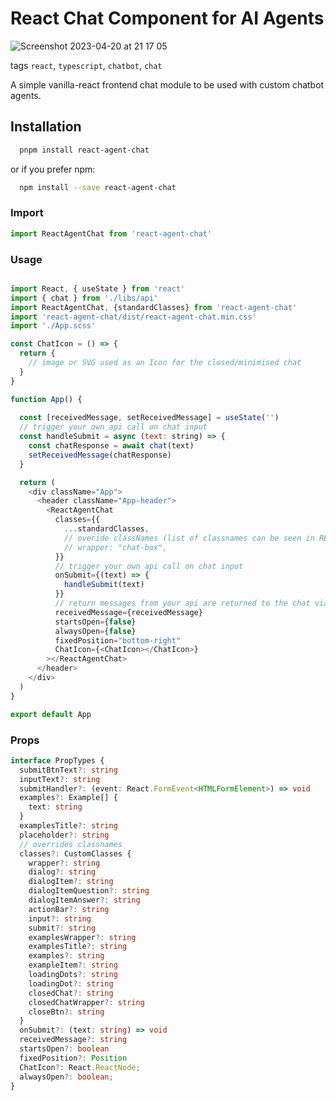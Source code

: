 # React Chat Component for AI Agents

![Screenshot 2023-04-20 at 21 17 05](https://user-images.githubusercontent.com/20679513/233469744-b88e22e8-73e8-42f4-af69-489dfd181997.png)

tags `react`, `typescript`, `chatbot`, `chat`

A simple vanilla-react frontend chat module to be used with custom chatbot agents.

## Installation

```bash
  pnpm install react-agent-chat
```

or if you prefer npm:

```bash
  npm install --save react-agent-chat
```

### Import

```js
import ReactAgentChat from 'react-agent-chat'
```

### Usage

```js

import React, { useState } from 'react'
import { chat } from './libs/api'
import ReactAgentChat, {standardClasses} from 'react-agent-chat'
import 'react-agent-chat/dist/react-agent-chat.min.css'
import './App.scss'

const ChatIcon = () => {
  return {
    // image or SVG used as an Icon for the closed/minimised chat  
  }
}

function App() {
  
  const [receivedMessage, setReceivedMessage] = useState('')
  // trigger your own api call on chat input
  const handleSubmit = async (text: string) => {
    const chatResponse = await chat(text)
    setReceivedMessage(chatResponse)
  }

  return (
    <div className="App">
      <header className="App-header">
        <ReactAgentChat
          classes={{
            ...standardClasses,
            // overide classNames (list of classnames can be seen in README props)
            // wrapper: "chat-box",
          }}
          // trigger your own api call on chat input
          onSubmit={(text) => {
            handleSubmit(text)
          }}
          // return messages from your api are returned to the chat via receivedMessage 
          receivedMessage={receivedMessage}
          startsOpen={false}
          alwaysOpen={false}
          fixedPosition="bottom-right"
          ChatIcon={<ChatIcon></ChatIcon>}
        ></ReactAgentChat>
      </header>
    </div>
  )
}

export default App

```

### Props

```ts
interface PropTypes {
  submitBtnText?: string
  inputText?: string
  submitHandler?: (event: React.FormEvent<HTMLFormElement>) => void
  examples?: Example[] {
    text: string
  } 
  examplesTitle?: string
  placeholder?: string
  // overrides classnames 
  classes?: CustomClasses {
    wrapper?: string
    dialog?: string
    dialogItem?: string
    dialogItemQuestion?: string
    dialogItemAnswer?: string
    actionBar?: string
    input?: string
    submit?: string
    examplesWrapper?: string
    examplesTitle?: string
    examples?: string
    exampleItem?: string
    loadingDots?: string
    loadingDot?: string
    closedChat?: string
    closedChatWrapper?: string
    closeBtn?: string
  }
  onSubmit?: (text: string) => void
  receivedMessage?: string
  startsOpen?: boolean
  fixedPosition?: Position
  ChatIcon?: React.ReactNode;
  alwaysOpen?: boolean;
}
```
